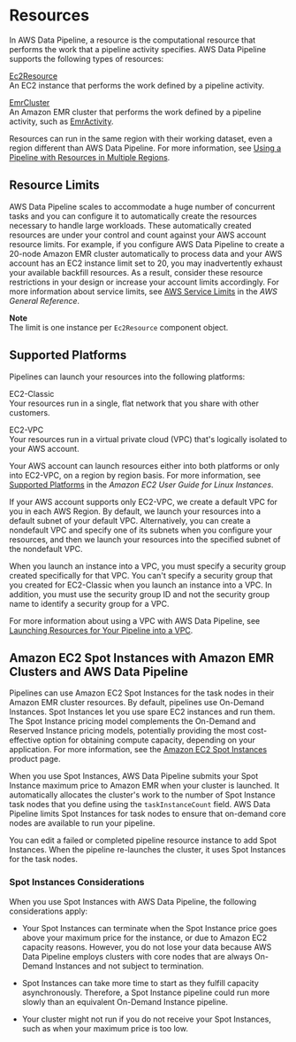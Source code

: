 # Resources<a name="dp-concepts-resources"></a>

In AWS Data Pipeline, a resource is the computational resource that performs the work that a pipeline activity specifies\. AWS Data Pipeline supports the following types of resources:

[Ec2Resource](dp-object-ec2resource.md)  
An EC2 instance that performs the work defined by a pipeline activity\.

[EmrCluster](dp-object-emrcluster.md)  
An Amazon EMR cluster that performs the work defined by a pipeline activity, such as [EmrActivity](dp-object-emractivity.md)\.

Resources can run in the same region with their working dataset, even a region different than AWS Data Pipeline\. For more information, see [Using a Pipeline with Resources in Multiple Regions](dp-manage-region.md)\. 

## Resource Limits<a name="dp-resource-limits"></a>

 AWS Data Pipeline scales to accommodate a huge number of concurrent tasks and you can configure it to automatically create the resources necessary to handle large workloads\. These automatically created resources are under your control and count against your AWS account resource limits\. For example, if you configure AWS Data Pipeline to create a 20\-node Amazon EMR cluster automatically to process data and your AWS account has an EC2 instance limit set to 20, you may inadvertently exhaust your available backfill resources\. As a result, consider these resource restrictions in your design or increase your account limits accordingly\. For more information about service limits, see [AWS Service Limits](http://docs.aws.amazon.com/general/latest/gr/aws_service_limits.html) in the *AWS General Reference*\.

**Note**  
The limit is one instance per `Ec2Resource` component object\.

## Supported Platforms<a name="dp-resource-supported-platforms"></a>

Pipelines can launch your resources into the following platforms:

EC2\-Classic  
Your resources run in a single, flat network that you share with other customers\.

EC2\-VPC  
Your resources run in a virtual private cloud \(VPC\) that's logically isolated to your AWS account\.

Your AWS account can launch resources either into both platforms or only into EC2\-VPC, on a region by region basis\. For more information, see [Supported Platforms](http://docs.aws.amazon.com/AWSEC2/latest/UserGuide/ec2-supported-platforms.html) in the *Amazon EC2 User Guide for Linux Instances*\.

If your AWS account supports only EC2\-VPC, we create a default VPC for you in each AWS Region\. By default, we launch your resources into a default subnet of your default VPC\. Alternatively, you can create a nondefault VPC and specify one of its subnets when you configure your resources, and then we launch your resources into the specified subnet of the nondefault VPC\.

When you launch an instance into a VPC, you must specify a security group created specifically for that VPC\. You can't specify a security group that you created for EC2\-Classic when you launch an instance into a VPC\. In addition, you must use the security group ID and not the security group name to identify a security group for a VPC\.

For more information about using a VPC with AWS Data Pipeline, see [Launching Resources for Your Pipeline into a VPC](dp-resources-vpc.md)\.

## Amazon EC2 Spot Instances with Amazon EMR Clusters and AWS Data Pipeline<a name="dp-emrspotinstances"></a>

Pipelines can use Amazon EC2 Spot Instances for the task nodes in their Amazon EMR cluster resources\. By default, pipelines use On\-Demand Instances\. Spot Instances let you use spare EC2 instances and run them\. The Spot Instance pricing model complements the On\-Demand and Reserved Instance pricing models, potentially providing the most cost\-effective option for obtaining compute capacity, depending on your application\. For more information, see the [Amazon EC2 Spot Instances](http://aws.amazon.com/ec2/spot-instances/) product page\.

When you use Spot Instances, AWS Data Pipeline submits your Spot Instance maximum price to Amazon EMR when your cluster is launched\. It automatically allocates the cluster's work to the number of Spot Instance task nodes that you define using the `taskInstanceCount` field\. AWS Data Pipeline limits Spot Instances for task nodes to ensure that on\-demand core nodes are available to run your pipeline\. 

You can edit a failed or completed pipeline resource instance to add Spot Instances\. When the pipeline re\-launches the cluster, it uses Spot Instances for the task nodes\.

### Spot Instances Considerations<a name="dp-emrspotinstances-considerations"></a>

When you use Spot Instances with AWS Data Pipeline, the following considerations apply:

+ Your Spot Instances can terminate when the Spot Instance price goes above your maximum price for the instance, or due to Amazon EC2 capacity reasons\. However, you do not lose your data because AWS Data Pipeline employs clusters with core nodes that are always On\-Demand Instances and not subject to termination\.

+ Spot Instances can take more time to start as they fulfill capacity asynchronously\. Therefore, a Spot Instance pipeline could run more slowly than an equivalent On\-Demand Instance pipeline\.

+ Your cluster might not run if you do not receive your Spot Instances, such as when your maximum price is too low\. 